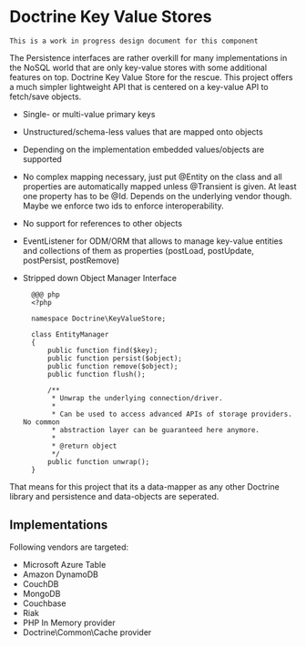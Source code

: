 # Doctrine Key Value Stores

    This is a work in progress design document for this component

The Persistence interfaces are rather overkill for many implementations in the NoSQL world that are only key-value stores with some additional features on top. Doctrine Key Value Store for the rescue. This project offers a much simpler lightweight API that is centered on a key-value API to fetch/save objects.

* Single- or multi-value primary keys
* Unstructured/schema-less values that are mapped onto objects
* Depending on the implementation embedded values/objects are supported
* No complex mapping necessary, just put @Entity on the class and all properties are automatically mapped unless @Transient is given. At least one property has to be @Id. Depends on the underlying vendor though. Maybe we enforce two ids to enforce interoperability.
* No support for references to other objects
* EventListener for ODM/ORM that allows to manage key-value entities and collections of them as properties (postLoad, postUpdate, postPersist, postRemove)
* Stripped down Object Manager Interface

        @@@ php
        <?php

        namespace Doctrine\KeyValueStore;

        class EntityManager
        {
            public function find($key);
            public function persist($object);
            public function remove($object);
            public function flush();

            /**
             * Unwrap the underlying connection/driver.
             *
             * Can be used to access advanced APIs of storage providers. No common
             * abstraction layer can be guaranteed here anymore.
             *
             * @return object
             */
            public function unwrap();
        }

That means for this project that its a data-mapper as any other Doctrine library and persistence and data-objects are seperated.

## Implementations

Following vendors are targeted:

* Microsoft Azure Table
* Amazon DynamoDB
* CouchDB
* MongoDB
* Couchbase
* Riak
* PHP In Memory provider
* Doctrine\Common\Cache provider

